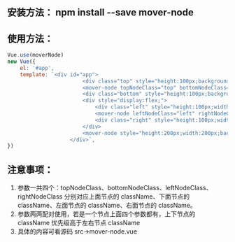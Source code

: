 ## 安装方法： npm install --save mover-node

## 使用方法：

```js
Vue.use(moverNode)
new Vue({
    el: '#app',
    template: `<div id="app">
                        <div class="top" style="height:100px;background:red;"></div>
                        <mover-node topNodeClass="top" bottomNodeClass="bottom">上下节点</mover-node>
                        <div class="bottom" style="height:100px;background:pink;"></div>
                        <div style="display:flex;">
                            <div class="left" style="height:100px;width:200px;background:red;"></div>
                            <mover-node leftNodeClass="left" rightNodeClass="right">左右节点</mover-node>
                            <div class="right" style="height:100px;width:200px;background:pink;"></div>
                        </div>
                        <mover-node style="height:200px;width:200px;background:green;">单独节点</mover-node>
                    </div>`,
})
```

## 注意事项：

1. 参数一共四个：topNodeClass、bottomNodeClass、leftNodeClass、rightNodeClass 分别对应上面节点的 className、下面节点的 className、左面节点的 className、右面节点的 className。
2. 参数两两配对使用，若是一个节点上面四个参数都有，上下节点的 className 优先级高于左右节点 className
3. 具体的内容可看源码 src->mover-node.vue
